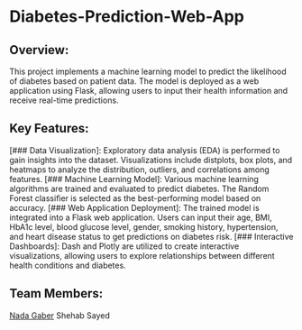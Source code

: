 # Diabetes-Prediction-Web-App

## Overview:
This project implements a machine learning model to predict the likelihood of diabetes based on patient data. The model is deployed as a web application using Flask, allowing users to input their health information and receive real-time predictions.

## Key Features:
[### Data Visualization]: Exploratory data analysis (EDA) is performed to gain insights into the dataset. Visualizations include distplots, box plots, and heatmaps to analyze the distribution, outliers, and correlations among features.
[### Machine Learning Model]: Various machine learning algorithms are trained and evaluated to predict diabetes. The Random Forest classifier is selected as the best-performing model based on accuracy.
[### Web Application Deployment]: The trained model is integrated into a Flask web application. Users can input their age, BMI, HbA1c level, blood glucose level, gender, smoking history, hypertension, and heart disease status to get predictions on diabetes risk.
[### Interactive Dashboards]: Dash and Plotly are utilized to create interactive visualizations, allowing users to explore relationships between different health conditions and diabetes.

## Team Members:
[Nada Gaber](https://github.com/nadagaber)
Shehab Sayed

